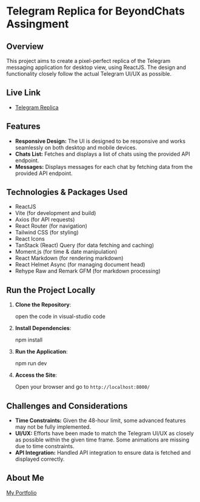 # Telegram Replica for BeyondChats Assingment

## Overview

This project aims to create a pixel-perfect replica of the Telegram messaging application for desktop view, using ReactJS. The design and functionality closely follow the actual Telegram UI/UX as possible.

## Live Link

- [Telegram Replica]()

## Features

- **Responsive Design:** The UI is designed to be responsive and works seamlessly on both desktop and mobile devices.
- **Chats List:** Fetches and displays a list of chats using the provided API endpoint.
- **Messages:** Displays messages for each chat by fetching data from the provided API endpoint.

## Technologies & Packages Used

- ReactJS
- Vite (for development and build)
- Axios (for API requests)
- React Router (for navigation)
- Tailwind CSS (for styling)
- React Icons
- TanStack (React) Query (for data fetching and caching)
- Moment.js (for time & date manipulation)
- React Markdown (for rendering markdown)
- React Helmet Async (for managing document head)
- Rehype Raw and Remark GFM (for markdown processing)

## Run the Project Locally

1. **Clone the Repository**:

    open the code in visual-studio code

2. **Install Dependencies**:

    
    npm install
    

3. **Run the Application**:

    
    npm run dev 
    

4. **Access the Site**: 
    
    Open your browser and go to `http://localhost:8000/`

## Challenges and Considerations

- **Time Constraints:** Given the 48-hour limit, some advanced features may not be fully implemented.
- **UI/UX:** Efforts have been made to match the Telegram UI/UX as closely as possible within the given time frame. Some animations are missing due to time constraints.
- **API Integration:** Handled API integration to ensure data is fetched and displayed correctly.

## About Me

[My Portfolio](https://zodwill.github.io/Lalit-kumar-portfolio/ )
